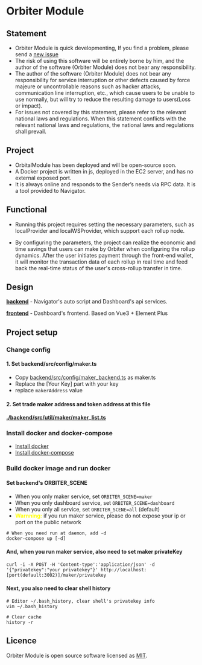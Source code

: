 # Orbiter Module

## Statement

- Orbiter Module is quick developmenting, If you find a problem, please send a [new issue](https://github.com/OrbiterCross/OrbitalModule/issues/new)
- The risk of using this software will be entirely borne by him, and the author of the software (Orbiter Module) does not bear any responsibility.
- The author of the software (Orbiter Module) does not bear any responsibility for service interruption or other defects caused by force majeure or uncontrollable reasons such as hacker attacks, communication line interruption, etc., which cause users to be unable to use normally, but will try to reduce the resulting damage to users(Loss or impact).
- For issues not covered by this statement, please refer to the relevant national laws and regulations. When this statement conflicts with the relevant national laws and regulations, the national laws and regulations shall prevail.

## Project

- OrbitalModule has been deployed and will be open-source soon.
- A Docker project is written in js, deployed in the EC2 server, and has no external exposed port.
- It is always online and responds to the Sender’s needs via RPC data. It is a tool provided to Navigator.

## Functional

- Running this project requires setting the necessary parameters, such as localProvider and localWSProvider, which support each rollup node.

- By configuring the parameters, the project can realize the economic and time savings that users can make by Orbiter when configuring the rollup dynamics. After the user initiates payment through the front-end wallet, it will monitor the transaction data of each rollup in real time and feed back the real-time status of the user's cross-rollup transfer in time.

## Design

**[backend](./backend)** - Navigator's auto script and Dashboard's api services.

**[frontend](./frontend)** - Dashboard's frontend. Based on Vue3 + Element Plus

## Project setup

### Change config

#### 1. Set backend/src/config/maker.ts

- Copy [backend/src/config/maker_backend.ts](./backend/src/config/maker_backend.ts) as maker.ts
- Replace the [Your Key] part with your key
- replace `makerAddress` value

#### 2. Set trade maker address and token address at this file

**[./backend/src/util/maker/maker_list.ts](./backend/src/util/maker/maker_list.ts)**

### Install docker and docker-compose

- [Install docker](https://docs.docker.com/get-docker/)
- [Install docker-compose](https://docs.docker.com/compose/install/)

### Build docker image and run docker

#### Set backend's ORBITER_SCENE

- When you only maker service, set `ORBITER_SCENE=maker`
- When you only dashboard service, set `ORBITER_SCENE=dashboard`
- When you only all service, set `ORBITER_SCENE=all` (default)
- <font color="yellow"><b>Warnning:</b></font> if you run maker service, please do not expose your ip or port on the public network

```
# When you need run at daemon, add -d
docker-compose up [-d]
```

#### And, when you run maker service, also need to set maker privateKey

```
curl -i -X POST -H 'Content-type':'application/json' -d '{"privatekey":"your privatekey"}' http://localhost:[port(default:3002)]/maker/privatekey
```

#### Next, you also need to clear shell history

```
# Editor ~/.bash_history, clear shell's privatekey info
vim ~/.bash_history

# Clear cache
history -r
```

## Licence

Orbiter Module is open source software licensed as
[MIT](./LICENSE).
